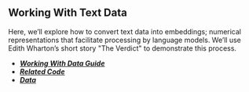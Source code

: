 Working With Text Data
------------------------

Here, we’ll explore how to convert text data into embeddings; numerical representations that facilitate processing by language models. We’ll use Edith Wharton’s short story "The Verdict" to demonstrate this process.
- ***[ Working With Data Guide](https://github.com/fatnaoui/SimLLM/blob/main/Working_With_Text_Data/Working_With_Text_Data.pdf)***
- ***[Related Code](https://github.com/fatnaoui/SimLLM/blob/main/Working_With_Text_Data/Related_Code.ipynb)***
- ***[Data](https://github.com/fatnaoui/SimLLM/blob/main/Working_With_Text_Data/the-verdict.txt)***

